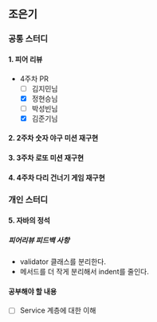 ## 조은기

### 공통 스터디

#### 1. 피어 리뷰
- 4주차 PR
  - [ ] 김지민님
  - [x] 정현승님
  - [ ] 박성빈님
  - [x] 김준기님
 
#### 2. 2주차 숫자 야구 미션 재구현
#### 3. 3주차 로또 미션 재구현
#### 4. 4주차 다리 건너기 게임 재구현

### 개인 스터디

#### 5. 자바의 정석 


##### 피어리뷰 피드백 사항
- validator 클래스를 분리한다.
- 메서드를 더 작게 분리해서 indent를 줄인다.

#### 공부해야 할 내용
- [ ] Service 계층에 대한 이해

